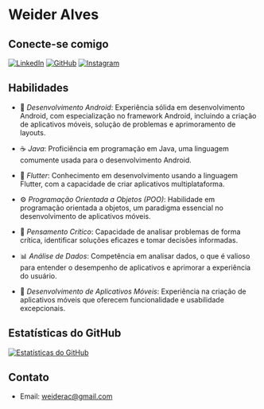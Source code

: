 # Weider Alves

## Conecte-se comigo

[![LinkedIn](https://img.shields.io/badge/LinkedIn-000?style=for-the-badge&logo=linkedin&logoColor=0E76A8)](https://www.linkedin.com/in/weider-alves/)
[![GitHub](https://img.shields.io/badge/GitHub-000?style=for-the-badge&logo=github&logoColor=181717)](https://github.com/WeiderAC)
[![Instagram](https://img.shields.io/badge/Instagram-000?style=for-the-badge&logo=instagram&logoColor=ffg)](https://www.instagram.com/weider.ac/)

## Habilidades

- 💼 *Desenvolvimento Android*: Experiência sólida em desenvolvimento Android, com especialização no framework Android, incluindo a criação de aplicativos móveis, solução de problemas e aprimoramento de layouts.

- ☕ *Java*: Proficiência em programação em Java, uma linguagem comumente usada para o desenvolvimento Android.

- 🚀 *Flutter*: Conhecimento em desenvolvimento usando a linguagem Flutter, com a capacidade de criar aplicativos multiplataforma.

- ⚙️ *Programação Orientada a Objetos (POO)*: Habilidade em programação orientada a objetos, um paradigma essencial no desenvolvimento de aplicativos móveis.

- 🧠 *Pensamento Crítico*: Capacidade de analisar problemas de forma crítica, identificar soluções eficazes e tomar decisões informadas.

- 📊 *Análise de Dados*: Competência em analisar dados, o que é valioso para entender o desempenho de aplicativos e aprimorar a experiência do usuário.

- 📱 *Desenvolvimento de Aplicativos Móveis*: Experiência na criação de aplicativos móveis que oferecem funcionalidade e usabilidade excepcionais.


## Estatísticas do GitHub
[![Estatísticas do GitHub](https://github-readme-stats.vercel.app/api?username=WeiderAC&show_icons=true&icon_color=0074E5&title_color=ffffff&text_color=ffffff&bg_color=00000000&count_title=Contribuições%20no%20GitHub&theme=blueberry)](https://github.com/WeiderAC)


## Contato
- Email: weiderac@gmail.com
